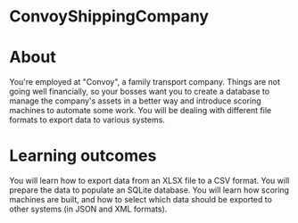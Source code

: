 # ConvoyShippingCompany
# About
You're employed at "Convoy", a family transport company. Things are not going well financially, so your bosses want you to create a database to manage the company's assets in a better way and introduce scoring machines to automate some work. You will be dealing with different file formats to export data to various systems.
# Learning outcomes
You will learn how to export data from an XLSX file to a CSV format. You will prepare the data to populate an SQLite database. You will learn how scoring machines are built, and how to select which data should be exported to other systems (in JSON and XML formats).
